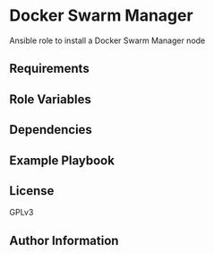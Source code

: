 Docker Swarm Manager
=========

Ansible role to install a Docker Swarm Manager node

Requirements
------------


Role Variables
--------------

Dependencies
------------

Example Playbook
----------------

License
-------

GPLv3

Author Information
------------------


